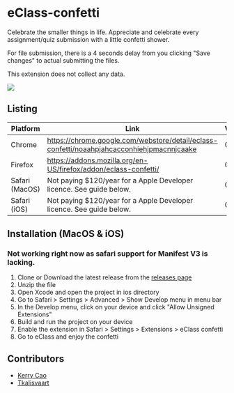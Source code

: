 # eClass-confetti

Celebrate the smaller things in life. Appreciate and celebrate every assignment/quiz submission with a little confetti shower. 

For file submission, there is a 4 seconds delay from you clicking "Save changes" to actual submitting the files. 

This extension does not collect any data.

![](https://cdn.kerrycao.com/images/homepage/projects/eclass-confetti/eclass-confetti-demo.gif)


## Listing
| Platform       | Link                                                                                       | Version |
|----------------|--------------------------------------------------------------------------------------------|---------|
| Chrome         | https://chrome.google.com/webstore/detail/eclass-confetti/noaahpjahcacconhiehjpmacnnjcaake | 0.0.6   |
| Firefox        | https://addons.mozilla.org/en-US/firefox/addon/eclass-confetti/                            | 0.0.6   |
| Safari (MacOS) | Not paying $120/year for a Apple Developer licence. See guide below.                       | 0.0.6   |
| Safari (iOS)   | Not paying $120/year for a Apple Developer licence. See guide below.                       | 0.0.6   |


## Installation (MacOS & iOS) 
### Not working right now as safari support for Manifest V3 is lacking.
1. Clone or Download the latest release from the [releases page](https://github.com/yuqian5/eclass-confetti/releases)
2. Unzip the file
3. Open Xcode and open the project in ios directory
4. Go to Safari > Settings > Advanced > Show Develop menu in menu bar
5. In the Develop menu, click on your device and click "Allow Unsigned Extensions"
6. Build and run the project on your device
7. Enable the extension in Safari > Settings > Extensions > eClass confetti
8. Go to eClass and enjoy the confetti

## Contributors
* [Kerry Cao](https://github.com/yuqian5)
* [Tkalisvaart](https://github.com/Tkalisvaart)
